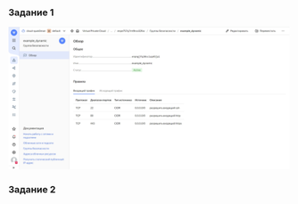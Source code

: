### Задание 1
![Иллюстрация к проекту](https://github.com/Qu4k3m4n/dz/blob/main/images/1-2-3.jpg)
### Задание 2
